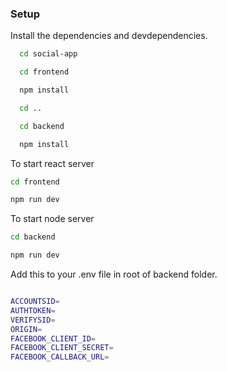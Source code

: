 ### Setup


Install the dependencies and devdependencies.

```sh
  cd social-app

  cd frontend

  npm install

  cd ..

  cd backend

  npm install

```

To start react server

```sh
cd frontend

npm run dev
```

To start node server

```sh
cd backend

npm run dev

```

Add this to your .env file in root of backend folder.

```sh

ACCOUNTSID=
AUTHTOKEN=
VERIFYSID=
ORIGIN=
FACEBOOK_CLIENT_ID=
FACEBOOK_CLIENT_SECRET=
FACEBOOK_CALLBACK_URL=


```

